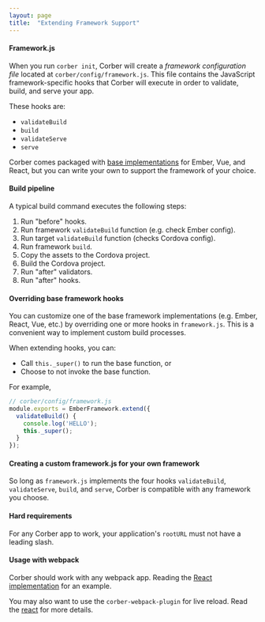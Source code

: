 ```yaml
---
layout: page
title:  "Extending Framework Support"
---
```


#### Framework.js

When you run `corber init`, Corber will create a *framework configuration file* located at `corber/config/framework.js`. This file contains the JavaScript framework-specific hooks that Corber will execute in order to validate, build, and serve your app.

These hooks are:

- `validateBuild`
- `build`
- `validateServe`
- `serve`

Corber comes packaged with [base implementations](https://github.com/isleofcode/corber/tree/master/lib/frameworks) for Ember, Vue, and React, but you can write your own to support the framework of your choice.

#### Build pipeline

A typical build command executes the following steps:

1. Run "before" hooks.
2. Run framework `validateBuild` function (e.g. check Ember config).
3. Run target `validateBuild` function (checks Cordova config).
4. Run framework `build`.
5. Copy the assets to the Cordova project.
6. Build the Cordova project.
7. Run "after" validators.
8. Run "after" hooks.

#### Overriding base framework hooks

You can customize one of the base framework implementations (e.g. Ember, React, Vue, etc.) by overriding one or more hooks in `framework.js`. This is a convenient way to implement custom build processes.

When extending hooks, you can:

- Call `this._super()` to run the base function, or
- Choose to not invoke the base function.

For example,

```javascript
// corber/config/framework.js
module.exports = EmberFramework.extend({
  validateBuild() {
    console.log('HELLO');
    this._super();
  }
});
```

#### Creating a custom framework.js for your own framework

So long as `framework.js` implements the four hooks `validateBuild`, `validateServe`, `build`, and `serve`, Corber is compatible with any framework you choose.

#### Hard requirements

For any Corber app to work, your application's `rootURL` must not have a
leading slash.

#### Usage with webpack

Corber should work with any webpack app. Reading the [React
implementation](https://github.com/isleofcode/corber/tree/master/lib/frameworks/react) for an example.

You may also want to use the `corber-webpack-plugin` for live reload.
Read the [react](/pages/frameworks/react) for more details.
